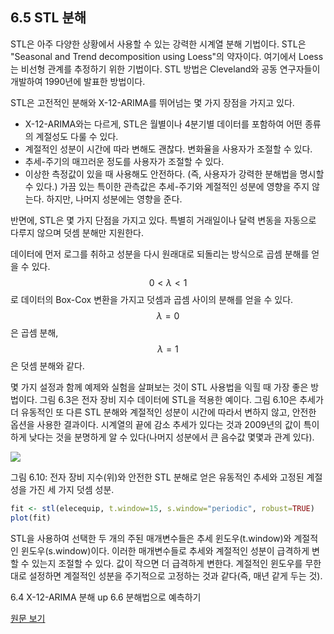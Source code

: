 ## 6.5 STL 분해
STL은 아주 다양한 상황에서 사용할 수 있는 강력한 시계열 분해 기법이다. STL은 "Seasonal and Trend decomposition using Loess"의 약자이다. 여기에서 Loess는 비선형 관계를 추정하기 위한 기법이다. STL 방법은 Cleveland와 공동 연구자들이 개발하여 1990년에 발표한 방법이다.

STL은 고전적인 분해와 X-12-ARIMA를 뛰어넘는 몇 가지 장점을 가지고 있다.
* X-12-ARIMA와는 다르게, STL은 월별이나 4분기별 데이터를 포함하여 어떤 종류의 계절성도 다룰 수 있다.
* 계절적인 성분이 시간에 따라 변해도 괜찮다. 변화율을 사용자가 조절할 수 있다.
* 추세-주기의 매끄러운 정도를 사용자가 조절할 수 있다.
* 이상한 측정값이 있을 때 사용해도 안전하다. (즉, 사용자가 강력한 분해법을 명시할 수 있다.) 가끔 있는 특이한 관측값은 추세-주기와 계절적인 성분에 영향을 주지 않는다. 하지만, 나머지 성분에는 영향을 준다.

반면에, STL은 몇 가지 단점을 가지고 있다. 특별히 거래일이나 달력 변동을 자동으로 다루지 않으며 덧셈 분해만 지원한다.

데이터에 먼저 로그를 취하고 성분을 다시 원래대로 되돌리는 방식으로 곱셈 분해를 얻을 수 있다. $$ 0 < \lambda < 1 $$로 데이터의 Box-Cox 변환을 가지고 덧셈과 곱셈 사이의 분해를 얻을 수 있다. $$ \lambda = 0 $$은 곱셈 분해, $$ \lambda = 1 $$은 덧셈 분해와 같다.

몇 가지 설정과 함께 예제와 실험을 살펴보는 것이 STL 사용법을 익힐 때 가장 좋은 방법이다. 그림 6.3은 전자 장비 지수 데이터에 STL을 적용한 예이다. 그림 6.10은 추세가 더 유동적인 또 다른 STL 분해와 계절적인 성분이 시간에 따라서 변하지 않고, 안전한 옵션을 사용한 결과이다. 시계열의 끝에 감소 추세가 있다는 것과 2009년의 값이 특이하게 낮다는 것을 분명하게 알 수 있다(나머지 성분에서 큰 음수값 몇몇과 관계 있다).

![](https://www.otexts.org/sites/default/files/resize/fpp/images/elecequip_stl2-600x596.png)

그림 6.10: 전자 장비 지수(위)와 안전한 STL 분해로 얻은 유동적인 추세와 고정된 계절성을 가진 세 가지 덧셈 성분.

```R
fit <- stl(elecequip, t.window=15, s.window="periodic", robust=TRUE)
plot(fit)
```

STL을 사용하여 선택한 두 개의 주된 매개변수들은 추세 윈도우(t.window)와 계절적인 윈도우(s.window)이다. 이러한 매개변수들로 추세와 계절적인 성분이 급격하게 변할 수 있는지 조절할 수 있다. 값이 작으면 더 급격하게 변한다. 계절적인 윈도우를 무한대로 설정하면 계절적인 성분을 주기적으로 고정하는 것과 같다(즉, 매년 같게 두는 것).

6.4 X-12-ARIMA 분해   up   6.6 분해법으로 예측하기

[원문 보기](https://www.otexts.org/fpp/6/5)